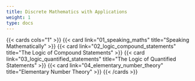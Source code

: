 ```yaml
---
title: Discrete Mathematics with Applications
weight: 1
type: docs
---
```


{{< cards cols="1" >}}
{{< card link="01_speaking_maths" title="Speaking Mathematically" >}}
{{< card link="02_logic_compound_statements" title="The Logic of Compound Statements" >}}
{{< card link="03_logic_quantified_statements" title="The Logic of Quantified Statements" >}}
{{< card link="04_elementary_number_theory" title="Elementary Number Theory" >}}
{{< /cards >}}
